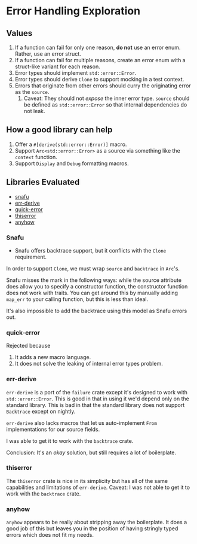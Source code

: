 # Error Handling Exploration

## Values

1. If a function can fail for only one reason, **do not** use an error enum. Rather, use an error struct.
1. If a function can fail for multiple reasons, create an error enum with a
struct-like variant for each reason.
1. Error types should implement `std::error::Error`.
1. Error types should derive `Clone` to support mocking in a test context.
1. Errors that originate from other errors should curry the originating error
as the `source`.
    1. Caveat: They should not _expose_ the inner error type. `source` should be
    defined as `std::error::Error` so that internal dependencies do not leak.

## How a good library can help

1. Offer a `#[derive(std::error::Error)]` macro.
1. Support `Arc<std::error::Error>` as a source via something like the `context` function.
1. Support `Display` and `Debug` formatting macros.

## Libraries Evaluated

* [snafu](https://docs.rs/snafu/0.6.0/snafu/index.html)
* [err-derive](https://gitlab.com/torkleyy/err-derive)
* [quick-error](https://docs.rs/quick-error/1.2.2/quick_error/)
* [thiserror](https://github.com/dtolnay/thiserror)
* [anyhow](https://github.com/dtolnay/anyhow)

### Snafu

* Snafu offers backtrace support, but it conflicts with
the `Clone` requirement.

In order to support `Clone`, we must wrap
`source` and `backtrace` in `Arc`'s.
 
Snafu misses the mark in the following ways:
while the source attribute does allow you to 
specify a constructor function, the constructor
function does not work with traits. You can get
around this by manually adding `map_err` to
your calling function, but this is less than
ideal.
 
It's also impossible to add the backtrace using
this model as Snafu errors out.

### quick-error

Rejected because

1. It adds a new macro language.
1. It does not solve the leaking of internal error types problem.

### err-derive

`err-derive` is a port of the `failure` crate except
it's designed to work with `std::error::Error`. This is
good in that in using it we'd depend only on the standard
library. This is bad in that the standard library does not
support `Backtrace` except on nightly.

`err-derive` also lacks macros that let us auto-implement 
`From` implementations for our source fields.

I was able to get it to work with the `backtrace` crate.

Conclusion: It's an _okay_ solution, but still requires
a lot of boilerplate.


### thiserror

The `thiserror` crate is nice in its simplicity but has all of the same
capabilities and limitations of `err-derive`. Caveat: I was not able to
get it to work with the `backtrace` crate.


### anyhow

`anyhow` appears to be really about stripping away the boilerplate. It does
a good job of this but leaves you in the position of having stringly typed
errors which does not fit my needs.